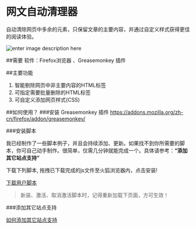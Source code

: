 # 网文自动清理器
自动清除网页中多余的元素，只保留文章的主要内容，并通过自定义样式获得更佳的阅读体验。

![enter image description here](https://raw.githubusercontent.com/webpatch/Web-Page-Cleaner/master/screenshot/preview.gif)

##需要
软件：Firefox浏览器 、Greasemonkey 插件  

##主要功能

1. 智能剔除网页中非主要内容的HTML标签
2. 可指定需要批量删除的HTML标签
3. 可自定义添加网页样式(CSS)

##如何使用？
###安装 Greasemonkey 插件
https://addons.mozilla.org/zh-cn/firefox/addon/greasemonkey/

###安装脚本

我已经制作了一些脚本例子，并且会持续添加、更新。如果找不到你所需要的脚本，你可自己动手制作。很简单，仅需几分钟就能完成一个。具体请参考：**“添加其它站点支持”**

下载下列脚本, 拖拽已下载完成的js文件至火狐浏览器内，点击安装!

[ 下载用户脚本](https://github.com/webpatch/Web-Page-Cleaner/tree/master/user%20script)

> 新装、激活、取消激活脚本时，记得重新加载下页面，方可生效！

###添加其它站点支持

[如何添加其它站点支持](https://github.com/webpatch/Web-Page-Cleaner/wiki/%E6%B7%BB%E5%8A%A0%E5%85%B6%E5%AE%83%E7%AB%99%E7%82%B9%E6%94%AF%E6%8C%81)
